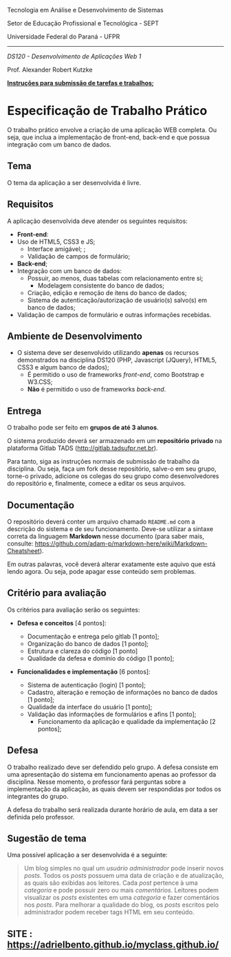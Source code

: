 Tecnologia em Análise e Desenvolvimento de Sistemas

Setor de Educação Profissional e Tecnológica - SEPT

Universidade Federal do Paraná - UFPR

---

*DS120 - Desenvolvimento de Aplicações Web 1*

Prof. Alexander Robert Kutzke

**[Instruções para submissão de tarefas e trabalhos](http://gitlab.tadsufpr.net.br/ds120-alexkutzke/ds120-material-2017-2/blob/master/instrucoes_submissao_tarefas_e_trabalhos.md);**

# Especificação de Trabalho Prático

O trabalho prático envolve a criação de uma aplicação WEB completa. Ou seja,
que inclua a implementação de front-end, back-end e que possua integração com 
um banco de dados.

## Tema

O tema da aplicação a ser desenvolvida é livre. 

## Requisitos

A aplicação desenvolvida deve atender os seguintes requisitos:

 * **Front-end**:
  * Uso de HTML5, CSS3 e JS;
	* Interface amigável; ;
	* Validação de campos de formulário;
 * **Back-end**;
  * Integração com um banco de dados:
	  * Possuir, ao menos, duas tabelas com relacionamento entre si;
		* Modelagem consistente do banco de dados;
	* Criação, edição e remoção de itens do banco de dados;
	* Sistema de autenticação/autorização de usuário(s) salvo(s) em banco de dados;
  * Validação de campos de formulário e outras informações recebidas.

## Ambiente de Desenvolvimento

* O sistema deve ser desenvolvido utilizando **apenas** os recursos demonstrados
na disciplina DS120 (PHP, Javascript (JQuery), HTML5, CSS3 e algum banco de dados);
  * É permitido o uso de frameworks *front-end*, como Bootstrap e W3.CSS;
  * **Não** é permitido o uso de frameworks *back-end*.

## Entrega

O trabalho pode ser feito em **grupos de até 3 alunos**.

O sistema produzido deverá ser armazenado em um **repositório privado** na
plataforma Gitlab TADS (http://gitlab.tadsufpr.net.br). 

Para tanto, siga as instruções normais de submissão de trabalho da disciplina. Ou seja,
faça um fork desse repositório, salve-o em seu grupo, torne-o privado, 
adicione os colegas do seu grupo como
desenvolvedores do repositório e, finalmente, comece a editar os seus arquivos.

## Documentação

O repositório deverá conter um arquivo chamado `README.md` com a descrição
do sistema e de seu funcionamento. Deve-se utilizar a sintaxe correta da
linguagem **Markdown** nesse documento (para saber mais, consulte: https://github.com/adam-p/markdown-here/wiki/Markdown-Cheatsheet).

Em outras palavras, você deverá alterar exatamente este aquivo que está lendo agora.
Ou seja, pode apagar esse conteúdo sem problemas.

## Critério para avaliação

Os critérios para avaliação serão os seguintes:

 * **Defesa e conceitos** [4 pontos]:
    * Documentação e entrega pelo gitlab [1 ponto]; 
    * Organização do banco de dados [1 ponto];
    * Estrutura e clareza do código [1 ponto]
    * Qualidade da defesa e domínio do código [1 ponto];

 * **Funcionalidades e implementação** [6 pontos]:
   * Sistema de autenticação (login) [1 ponto];
   * Cadastro, alteração e remoção de informações no banco de dados [1 ponto];
   * Qualidade da interface do usuário [1 ponto];
   * Validação das informações de formulários e afins [1 ponto];
	 * Funcionamento da aplicação e qualidade da implementação [2 pontos];

## Defesa

O trabalho realizado deve ser defendido pelo grupo. A defesa consiste em
uma apresentação do sistema em funcionamento apenas ao professor da disciplina.
Nesse momento, o professor fará perguntas sobre a implementação da aplicação,
as quais devem ser respondidas por todos os integrantes do grupo.

A defesa do trabalho será realizada durante horário de aula, em data
a ser definida pelo professor.

## Sugestão de tema

Uma possível aplicação a ser desenvolvida é a seguinte:

> Um blog simples no qual um *usuário administrador* pode inserir novos *posts*. Todos
> os *posts* possuem uma data de criação e de atualização, as quais são exibidas
> aos leitores. Cada *post* pertence à uma *categoria* e pode possuir zero ou mais
> *comentários*. Leitores podem visualizar os *posts* existentes em uma *categoria* e
> fazer comentários nos *posts*. Para melhorar a qualidade do blog, os *posts* escritos
> pelo administrador podem receber tags HTML em seu conteúdo.


## SITE :  https://adrielbento.github.io/myclass.github.io/